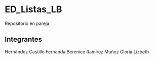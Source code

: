# ED_Listas_LB
Repositorio en pareja

## Integrantes
Hernández Castillo Fernanda Berenice
Ramírez Muñoz Gloria Lizbeth 
